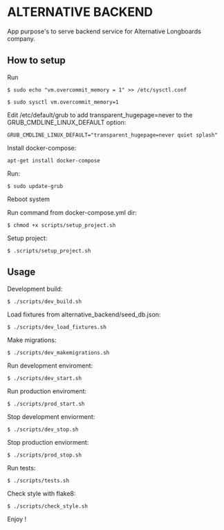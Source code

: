 ALTERNATIVE BACKEND
===================

App purpose's to serve backend service for Alternative Longboards company.


How to setup
------------

Run

	$ sudo echo "vm.overcommit_memory = 1" >> /etc/sysctl.conf

	$ sudo sysctl vm.overcommit_memory=1

Edit /etc/default/grub to add transparent_hugepage=never to the GRUB_CMDLINE_LINUX_DEFAULT option:

	GRUB_CMDLINE_LINUX_DEFAULT="transparent_hugepage=never quiet splash"

Install docker-compose:

	apt-get install docker-compose

Run:

	$ sudo update-grub

Reboot system

Run command from docker-compose.yml dir:

	$ chmod +x scripts/setup_project.sh

Setup project:

	$ .scripts/setup_project.sh


Usage
-----

Development build:

	$ ./scripts/dev_build.sh

Load fixtures from alternative_backend/seed_db.json:

	$ ./scripts/dev_load_fixtures.sh

Make migrations:

	$ ./scripts/dev_makemigrations.sh

Run development enviroment:

	$ ./scripts/dev_start.sh

Run production enviroment:

	$ ./scripts/prod_start.sh

Stop development enviorment:

	$ ./scripts/dev_stop.sh

Stop production enviorment:

	$ ./scripts/prod_stop.sh

Run tests:

	$ ./scripts/tests.sh

Check style with flake8:

	$ ./scripts/check_style.sh


Enjoy !
